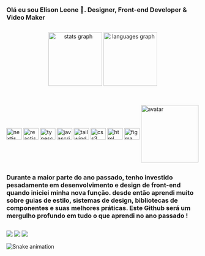 ### Olá eu sou Elison Leone 🐍. Designer, Front-end Developer & Video Maker

##
<div align="center">
   <img src="https://github-readme-stats.vercel.app/api?username=elisonleone&hide_title=false&hide_rank=false&show_icons=true&include_all_commits=true&count_private=true&disable_animations=false&theme=merko&locale=en&hide_border=false" height="140" alt="stats graph" />
   <img src="https://github-readme-stats.vercel.app/api/top-langs?username=elisonleone&locale=en&hide_title=false&layout=compact&card_width=320&langs_count=5&theme=merko&hide_border=false" height="140" alt="languages graph" />
</div>

##

<div style="display: inline_block"><br>
    <img align="center" alt="nextjs" height="30" width="40" src="https://cdn.jsdelivr.net/gh/devicons/devicon/icons/nextjs/nextjs-original.svg" />
    <img align="center" alt="reactjs" height="30" width="40" src="https://cdn.jsdelivr.net/gh/devicons/devicon/icons/react/react-original.svg" />
    <img align="center" alt="typescript" height="30" width="40" src="https://cdn.jsdelivr.net/gh/devicons/devicon/icons/typescript/typescript-original.svg" />
    <img align="center" alt="javascript" height="30" width="40" src="https://cdn.jsdelivr.net/gh/devicons/devicon/icons/javascript/javascript-original.svg" />
    <img align="center" alt="tailwindcss" height="30" width="40" src="https://cdn.jsdelivr.net/gh/devicons/devicon@latest/icons/tailwindcss/tailwindcss-original.svg" />
    <img align="center" alt="css3" height="30" width="40" src="https://cdn.jsdelivr.net/gh/devicons/devicon/icons/css3/css3-original.svg" />
    <img align="center" alt="html" height="30" width="40" src="https://cdn.jsdelivr.net/gh/devicons/devicon/icons/html5/html5-original.svg" />
    <img align="center" alt="figma" height="30" width="40" src="https://cdn.jsdelivr.net/gh/devicons/devicon@latest/icons/figma/figma-original.svg" />  
    <img align="center" alt="avatar" height="150" style="border-radius:50;" src="https://freefiremobile-a.akamaihd.net/common/web_event/officialwebsite/character/Shirou/2d.png" />
</div>

##

### Durante a maior parte do ano passado, tenho investido pesadamente em desenvolvimento e design de front-end quando iniciei minha nova função. desde então aprendi muito sobre guias de estilo, sistemas de design, bibliotecas de componentes e suas melhores práticas. Este Github será um mergulho profundo em tudo o que aprendi no ano passado !

##

<div>
<a href="https://www.instagram.com/elison.leone"target="_blank"><img src="https://img.shields.io/badge/Instagram-E4405F?style=for-the-badge&logo=instagram&logoColor=white" target="_blank"></a>
 	<a href="mailto:elisonleone@outlook.com" target="_blank"><img src="https://img.shields.io/badge/Microsoft_Outlook-0078D4?style=for-the-badge&logo=microsoft-outlook&logoColor=white" target="_blank"></a>
  <a href="https://www.linkedin.com/in/elison-leone-272152248" target="_blank"><img src="https://img.shields.io/badge/LinkedIn-0077B5?style=for-the-badge&logo=linkedin&logoColor=white" target="_blank"></a>
  
  ![Snake animation](https://github.com/elisonleone/elisonleone/blob/output/github-contribution-grid-snake.svg)
 
</div>
